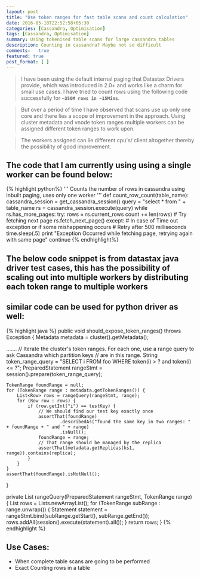 ```yaml
---
layout: post
title: "Use token ranges for fast table scans and count calculation"
date: 2016-05-18T22:52:58+05:30
categories: [Cassandra, Optimisation]
tags: [Cassandra, Optimisation]
summary: Using tokenised table scans for large cassandra tables
description: Counting in cassandra? Maybe not so difficult
comments:   true
featured: true
post_format: [ ]
---
```


> I have been using the default internal paging that Datastax Drivers provide, which was introduced in 2.0+ and works like a charm for small use cases. I have tried to count rows using the following code successfully for **`~350M rows in ~15Mins`**.

> But over a period of time I have observed that scans use up only one core and there lies a scope of improvement in the approach. Using cluster metadata and vnode token ranges multiple workers can be assigned different token ranges to work upon.

> The workers assigned can lie different cpu's/ client altogether thereby the possibility of good improvement.

## The code that I am currently using using a single worker can be found below:

{% highlight python%}
'''
Counts the number of rows in cassandra using inbuilt paging, uses only one worker
'''
def count_row_count(table_name):
    cassandra_session = get_cassandra_session()
    query = "select * from " + table_name
    rs = cassandra_session.execute(query)
    while rs.has_more_pages:
        try:
            rows = rs.current_rows
            count += len(rows)
            # Try fetching next page
            rs.fetch_next_page()
        except:
            # In case of Time out exception or if some mishappening occurs
            # Retry after 500 milliseconds
            time.sleep(.5)
            print "Exception Occurred while fetching page, retrying again with same page"
            continue
{% endhighlight%}


## The below code snippet is from **datastax java driver test cases**, this has the possibility of scaling out into multiple workers by distributing each token range to multiple workers
## similar code can be used for python driver as well:

{% highlight java %}
public void should_expose_token_ranges() throws Exception {
    Metadata metadata = cluster().getMetadata();

.......
    // Iterate the cluster's token ranges. For each one, use a range query to ask Cassandra which partition keys
    // are in this range.
    String token_range_query = "SELECT i FROM foo WHERE token(i) > ? and token(i) <= ?";
    PreparedStatement rangeStmt = session().prepare(token_range_query);

    TokenRange foundRange = null;
    for (TokenRange range : metadata.getTokenRanges()) {
        List<Row> rows = rangeQuery(rangeStmt, range);
        for (Row row : rows) {
            if (row.getInt("i") == testKey) {
                // We should find our test key exactly once
                assertThat(foundRange)
                        .describedAs("found the same key in two ranges: " + foundRange + " and " + range)
                        .isNull();
                foundRange = range;
                // That range should be managed by the replica
                assertThat(metadata.getReplicas(ks1, range)).contains(replica);
            }
        }
    }
    assertThat(foundRange).isNotNull();
}

private List<Row> rangeQuery(PreparedStatement rangeStmt, TokenRange range) {
    List<Row> rows = Lists.newArrayList();
    for (TokenRange subRange : range.unwrap()) {
        Statement statement = rangeStmt.bind(subRange.getStart(), subRange.getEnd());
        rows.addAll(session().execute(statement).all());
    }
    return rows;
}
{% endhighlight %}

## Use Cases:
* When complete table scans are going to be performed
* Exact Counting rows in a table